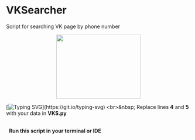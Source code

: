 # VKSearcher
Script for searching VK page by phone number

<div id="header" align="center">
  <img src="https://media.giphy.com/media/v1.Y2lkPTc5MGI3NjExaGdnMTd1Yng5cW5tcnE5amhmdWp0M3J4MWMxMXY5OHo4aG9iN24xMiZlcD12MV9pbnRlcm5hbF9naWZfYnlfaWQmY3Q9cw/9tiwNFwU7UzVBCJ3ek/giphy.gif"width="230" height="175"/>
</div>

[![Typing SVG](https://readme-typing-svg.herokuapp.com?color=%2336BCF7&lines=How+to+use:)](https://git.io/typing-svg)
<br>&nbsp;
Replace lines **4** and **5** with your data in **VKS.py**

<br>&nbsp;
**Run this script in your terminal or IDE**

